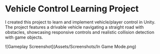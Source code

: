 # Vehicle Control Learning Project

I created this project to learn and implement vehicle/player control in Unity. The project features a drivable vehicle navigating a straight road with obstacles, showcasing responsive controls and realistic collision detection with game objects. 

![Gameplay Screenshot](Assets/Screenshots/In Game Mode.png)
